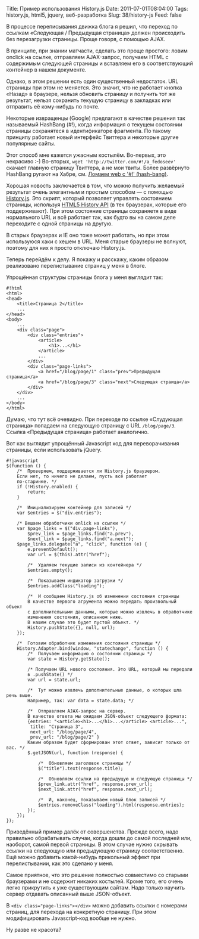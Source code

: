 Title: Пример использования History.js
Date: 2011-07-01T08:04:00
Tags: history.js, html5, jquery, веб-разработка
Slug: 38/history-js
Feed: false

В процессе переписывания движка блога я решил, что переход по ссылкам «Следующая / Предыдущая страница» должен происходить без перезагрузки страницы. Проще говоря, с помощью AJAX.

В принципе, при знании матчасти, сделать это проще простого: ловим onclick на ссылке, отправляем AJAX-запрос, получаем HTML с содержимым следующей страницы и вставляем его в соответствующий контейнер в нашем документе.

Однако, в этом решении есть один существенный недостаток. URL страницы при этом не меняется. Это значит, что не работает кнопка «Назад» в браузере,  нельзя обновить страницу и получить тот же результат, нельзя сохранить текущую страницу в закладках или отправить её кому-нибудь по почте.

<!-- more -->

Некоторые извращенцы (Google) предлагают в качестве решения так называемый HashBang (#!), когда информация о текущем состоянии страницы сохранятеся в идентификаторе фрагмента. По такому принципу работает новый интерфейс Твиттера и некоторые другие популярные сайты.

Этот способ мне кажется ужасным костылём. Во-первых, это некрасиво :-) Во-вторых, `wget 'http://twitter.com/#!/a_fedoseev'` скачает главную страницу Твиттера, а не мои твиты. Более развёрнуто HashBang ругают на Хабре, см. [Ломаем web c '#!' (hash-bang)](http://habrahabr.ru/blogs/webdev/113842/).

Хорошая новость заключается в том, что можно получить желаемый результат очень элегантным и простым способом — с помощью [History.js](https://github.com/balupton/History.js). Это скрипт, который позволяет управлять состоянием страницы, используя [HTML5 History API](http://www.whatwg.org/specs/web-apps/current-work/multipage/history.html) (в тех браузерах, которые его поддерживают). При этом состояние страницы сохраняетя в виде нормального URL и всё работает так, как будто вы на самом деле переходите с одной страницы на другую.

В старых браузерах и IE оно тоже может работать, но при этом используюся хаки с хешем в URL. Меня старые браузеры не волнуют, поэтому для них я просто отключаю History.js.

Теперь перейдём к делу. Я покажу и расскажу, каким образом реализовано перелистывание страниц у меня в блоге.

Упрощённая структуры страницы блога у меня выглядит так:

    #!html
    <html>
    <head>
        <title>Страница 2</title>
        ...
    </head>
    <body>
        ...
        <div class="page">
            <div class="entries">
                <article>
                    <h1>...</h1>
                </article>
                ...
            </div>
            <div class="page-links">
                <a href="/blog/page/1" class="prev">Предыдущая страница</a>
                <a href="/blog/page/3" class="next">Следующая страица</a>
            </div>
        </div>
        ...
    </body>
    </html>

Думаю, что тут всё очевидно. При переходе по ссылке «Слудующая страница» попадаем на следующую страницу с URL `/blog/page/3`. Ссылка «Предыдущая страница» работает аналогично.

Вот как выглядит упрощённый Javascript код для переворачивания страницы, если использовать jQuery.

    #!javascript
    $(function () {
        /*  Проверяем, поддерживается ли History.js браузером.
        Если нет, то ничего не делаем, пусть всё работает
        по-старинке. */
        if (!History.enabled) {
            return;
        }

        /*  Инициализируем контейнер для записей */
        var $entries = $("div.entries");

        /* Вешаем обработчики onlick на ссылки */
        var $page_links = $("div.page-links"),
            $prev_link = $page_links.find("a.prev"),
            $next_link = $page_links.find("a.next");
        $page_links.delegate("a", "click", function (e) {
            e.preventDefault();
            var url = $(this).attr("href");
    
            /*  Удаляем текущие записи из контейнера */
            $entries.empty();
    
            /*  Показываем индикатор загрузки */
            $entries.addClass("loading");
    
            /*  И сообщаем History.js об изменении состояния страницы
            В качестве первого агрумента можно передать произвольный объект
            с дополнительными данными, которые можно извлечь в обработчике
            изменения состояния, описанном ниже.
            В нашем случае это будет пустой объект. */
            History.pushState({}, null, url);
        });

        /*  Готовим обработчик изменения состояния страницы */
        History.Adapter.bind(window, "statechange", function () {
            /*  Получаем информацию о состоянии страницы */
            var state = History.getState();
    
            /* Получаем URL нового состояния. Это URL, который мы передали
            в .pushState() */
            var url = state.url;
    
            /*  Тут можно извлечь дополнительные данные, о которых шла речь выше.
            Например, так: var data = state.data; */    
            
            /*  Отправляем AJAX-запрос на сервер.
            В качестве ответа мы ожидаем JSON-объект следующего формата:
            {entries: "<article><h1>...</h1>...</article> <article>...",
             title: "Страница 3",
             next_url: "/blog/page/4",
             prev_url: "/blog/page/2" }
            Каким образом будет сформирован этот ответ, зависит только от вас. */
            $.getJSON(url, function (response) {
                
                /*  Обновляем заголовок страницы */
                $("title").text(response.title);
        
                /*  Обновляем ссылки на предыдущую и следующую страницы */
                $prev_link.attr("href", response.prev_url);
                $next_link.attr("href", response.next_url);
        
                /*  И, наконец, показываем новый блок записей */
                $entries.removeClass("loading").html(response.entries);
            });
        });
    });
    
Приведённый пример далёк от совершенства. Прежде всего, надо правильно обрабатывать случаи, когда дошли до самой последней или, наоборот, самой первой страницы. В этом случае нужно скрывать ссылки на следующую или предыдующую страницу соответственно. Ещё можно добавить какой-нибудь прикольный эффект при перелистывании, как это сделано у меня.

Самое приятное, что это решение полностью совместимо со старыми браузерами и не содержит никаких костылей. 
Кроме того, его очень легко прикрутить к уже существующим сайтам. Надо только научить сервер отдавать описанный выше JSON-объект.

В `<div class="page-links"></div>` можно добавить ссылки с номерами страниц, для перехода на конкретную страницу. При этом модифицировать Javascript-код вообще не нужно.

Ну разве не красота?
